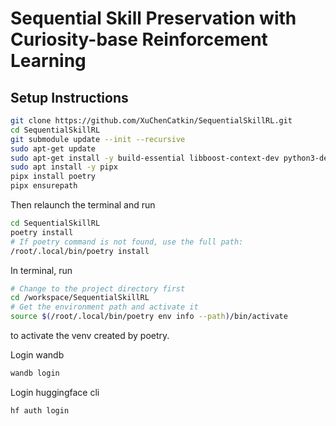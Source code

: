 # Sequential Skill Preservation with Curiosity-base Reinforcement Learning

## Setup Instructions

```bash
git clone https://github.com/XuChenCatkin/SequentialSkillRL.git
cd SequentialSkillRL
git submodule update --init --recursive
sudo apt-get update
sudo apt-get install -y build-essential libboost-context-dev python3-dev libsdl2-dev libx11-dev build-essential cmake bison flex pkg-config
sudo apt install -y pipx
pipx install poetry
pipx ensurepath
```
Then relaunch the terminal and run
```bash
cd SequentialSkillRL
poetry install
# If poetry command is not found, use the full path:
/root/.local/bin/poetry install
```

In terminal, run
```bash
# Change to the project directory first
cd /workspace/SequentialSkillRL
# Get the environment path and activate it
source $(/root/.local/bin/poetry env info --path)/bin/activate
```
to activate the venv created by poetry.

Login wandb
```bash
wandb login
```

Login huggingface cli
```bash
hf auth login
```